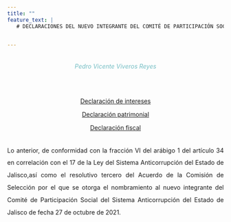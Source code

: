 ```yaml
---
title: ""
feature_text: |
   # DECLARACIONES DEL NUEVO INTEGRANTE DEL COMITÉ DE PARTICIPACIÓN SOCIAL DEL SISTEMA ANTICORRUPCIÓN DEL ESTADO DE JALISCO


---  
```


<div class="row">
<div class="column">
<div style="text-align: center">
<h6 style="color: #75bec4;">Pedro Vicente Viveros Reyes</h6></div><p></p>
<br>

<p style="text-align: center" class="svg_text_link3"><a href="/declaraciones/Declaración_intereses_2021.pdf">Declaración de intereses</a></p>
<p style="text-align: center" class="svg_text_link3"><a href="/declaraciones/Declaracion_patrimonial_funcionariosypersonasdeinterespublico NGR.pdf">Declaración patrimonial</a></p>
<p style="text-align: center" class="svg_text_link3"><a href="/declaraciones/Declaración_fiscal_2021.pdf">Declaración fiscal</a></p>
<br>
<div style="text-align:justify; line-height: 1.8rem"><span>Lo anterior, de conformidad con la fracción VI del arábigo 1 del artículo 34 en correlación con el 17 de la Ley del Sistema Anticorrupción del Estado de Jalisco,así como el resolutivo tercero del Acuerdo de la Comisión de Selección por el que se otorga el nombramiento al nuevo integrante del Comité de Participación Social del Sistema Anticorrupción del Estado de Jalisco de fecha 27 de octubre de 2021. 
</span></div>
</div>
</div>


<p></p>
<p></p>
<p></p>

